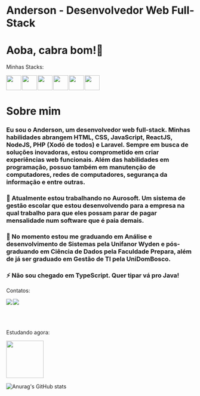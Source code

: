 # Anderson - Desenvolvedor Web Full-Stack
# Aoba, cabra bom!👋 

Minhas Stacks:
<div style="display:flex;gap:2px">    
<img lazy src="https://cdn.jsdelivr.net/gh/devicons/devicon/icons/html5/html5-original.svg" width="40" height="40" />
<img lazy src="https://cdn.jsdelivr.net/gh/devicons/devicon/icons/css3/css3-original.svg" width="40" height="40"/>
<img lazy src="https://cdn.jsdelivr.net/gh/devicons/devicon/icons/javascript/javascript-original.svg" width="40" height="40" />
<img lazy src="https://cdn.jsdelivr.net/gh/devicons/devicon/icons/react/react-original.svg" width="40" height="40"/>
<img lazy src="https://cdn.jsdelivr.net/gh/devicons/devicon/icons/nodejs/nodejs-original.svg" width="40" height="40" />          
<img lazy src="https://cdn.jsdelivr.net/gh/devicons/devicon/icons/php/php-original.svg"  width="40" height="40" />
</div>

# Sobre mim
### Eu sou o Anderson, um desenvolvedor web full-stack. Minhas habilidades abrangem HTML, CSS, JavaScript, ReactJS, NodeJS, PHP (Xodó de todos) e Laravel. Sempre em busca de soluções inovadoras, estou comprometido em criar experiências web funcionais. Além das habilidades em programação, possuo também em manutenção de computadores, redes de computadores, segurança da informação e entre outras.

### 🔭 Atualmente estou trabalhando no Aurosoft. Um sistema de gestão escolar que estou desenvolvendo para a empresa na qual trabalho para que eles possam parar de pagar mensalidade num software que é paia demais.

### 🌱 No momento estou me graduando em Análise e desenvolvimento de Sistemas pela Unifanor Wyden e pós-graduando em Ciência de Dados pela Faculdade Prepara, além de já ser graduado em Gestão de TI pela UniDomBosco.

### ⚡ __Não sou chegado em TypeScript. Quer tipar vá pro Java!__

Contatos:
<div style="display:flex;gap:2px">
<a href="https://www.linkedin.com/in/anderson-souza-20b732112?utm_source=share&utm_campaign=share_via&utm_content=profile&utm_medium=android_app">
<img lazy src="https://img.shields.io/badge/LinkedIn-0077B5?style=for-the-badge&logo=linkedin&logoColor=white" />
</a>
<a href="https://www.instagram.com/oproprioansu/">
<img lazy src="https://img.shields.io/badge/Instagram-E4405F?style=for-the-badge&logo=instagram&logoColor=white" />
</a>
</div>
</br>
</br>
</br>

Estudando agora:
<div>    
<img width="100" height="100" lazy src="https://cdn.jsdelivr.net/gh/devicons/devicon@latest/icons/laravel/laravel-original-wordmark.svg" />   
</div>

          
![Anurag's GitHub stats](https://github-readme-stats.vercel.app/api?username=dev-ansu&show_icons=true&theme=radical)

          
